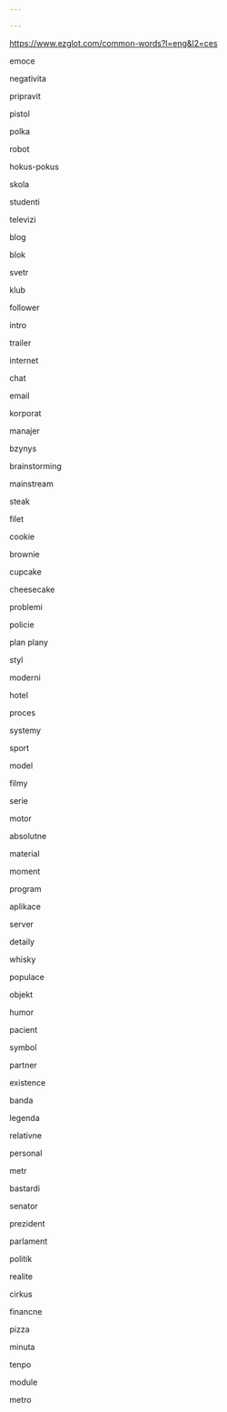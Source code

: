 ```yaml
---

---
```


<https://www.ezglot.com/common-words?l=eng&l2=ces>


emoce 

negativita 

pripravit 

pistol 

polka 

robot 

hokus-pokus 

skola 

studenti

televizi 

blog 

blok 

svetr 

klub 

follower

intro

trailer

internet 

chat 

email 

korporat 

manajer 

bzynys 

brainstorming 

mainstream 

steak

filet 

cookie 

brownie 

cupcake 

cheesecake 

problemi 

policie 

plan plany 

styl 

moderni 

hotel 

proces

systemy

sport 


model

filmy

serie 



motor

absolutne

material



moment 

program 

aplikace 

server 


detaily 

whisky 

populace 

objekt 

humor 

pacient 

symbol 

partner 

existence

banda 

legenda 

relativne 

personal 

metr 

bastardi 

senator 

prezident 

parlament 

politik

realite 

cirkus 

financne 

pizza 

minuta

tenpo

module 

metro 




